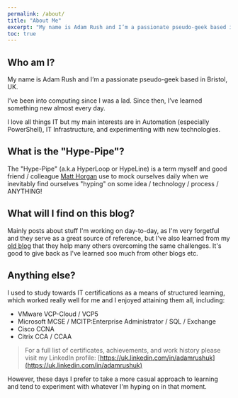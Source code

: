 ```yaml
---
permalink: /about/
title: "About Me"
excerpt: "My name is Adam Rush and I’m a passionate pseudo-geek based in Bristol, UK."
toc: true
---
```


## Who am I?

My name is Adam Rush and I’m a passionate pseudo-geek based in Bristol, UK.

I’ve been into computing since I was a lad.
Since then, I’ve learned something new almost every day.

I love all things IT but my main interests are in Automation (especially PowerShell), IT Infrastructure, and experimenting with new technologies.

## What is the "Hype-Pipe"?

The "Hype-Pipe" (a.k.a HyperLoop or HypeLine) is a term myself and good friend / colleague [Matt Horgan](http://matthorgan.xyz/) use to mock ourselves daily when we inevitably find ourselves "hyping" on some idea / technology / process / ANYTHING!

## What will I find on this blog?

Mainly posts about stuff I'm working on day-to-day, as I'm very forgetful and they serve as a great source of reference, but I've also learned from my [old blog](http://www.virtuallyimpossible.co.uk) that they help many others overcoming the same challenges. It's good to give back as I've learned soo much from other blogs etc.

## Anything else?

I used to study towards IT certifications as a means of structured learning, which worked really well for me and I enjoyed attaining them all, including:

- VMware VCP-Cloud / VCP5
- Microsoft MCSE / MCITP:Enterprise Administrator / SQL / Exchange
- Cisco CCNA
- Citrix CCA / CCAA

> For a full list of certificates, achievements, and work history please visit my LinkedIn profile: [https://uk.linkedin.com/in/adamrushuk](https://uk.linkedin.com/in/adamrushuk)

However, these days I prefer to take a more casual approach to learning and tend to experiment with whatever I'm hyping on in that moment.
